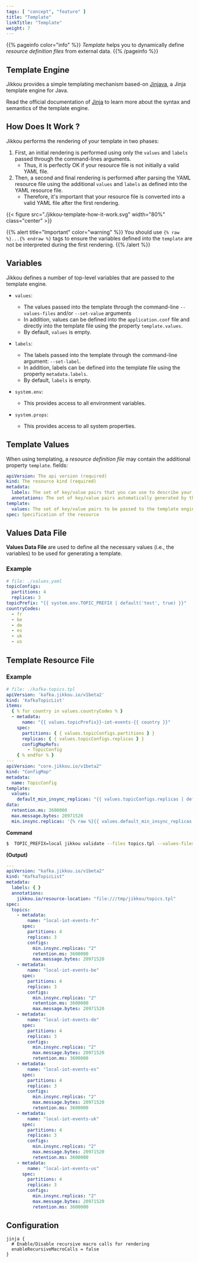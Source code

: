 ```yaml
---
tags: [ "concept", "feature" ]
title: "Template"
linkTitle: "Template"
weight: 7
---
```


{{% pageinfo color="info" %}}
_Template_ helps you to dynamically define _resource definition files_  from external data.
{{% /pageinfo %}}

## Template Engine

Jikkou provides a simple templating mechanism based-on [Jinjava](https://github.com/HubSpot/jinjava), a Jinja template
engine for Java.

Read the official documentation of [Jinja](https://jinja.palletsprojects.com/en/3.1.x/templates/#base-template) to learn
more about the syntax and semantics of the template engine.

## How Does It Work ?

Jikkou performs the rendering of your template in two phases:

1. First, an initial rendering is performed using only the `values` and `labels` passed through the command-lines
   arguments.
    * Thus, it is perfectly OK if your resource file is not initially a valid YAML file.
2. Then, a second and final rendering is performed after parsing the YAML resource file using the additional `values`
   and `labels` as defined into the YAML resource file.
    * Therefore, it's important that your resource file is converted into a valid YAML file after the first rendering.

{{< figure src="./jikkou-template-how-it-work.svg" width="80%" class="center" >}}

{{% alert title="Important" color="warning" %}}
You should use `{% raw %}...{% endraw %}` tags to ensure the variables defined into the `template` are not be
interpreted during the first rendering.
{{% /alert %}}

## Variables

Jikkou defines a number of top-level variables that are passed to the template engine.

* `values`:
    * The values passed into the template through the command-line  `--values-files` and/or `--set-value` arguments
    * In addition, values can be defined into the `application.conf` file and directly into the template file using the
      property `template.values`.
    * By default, `values` is empty.


* `labels`:
    * The labels passed into the template through the command-line argument: `--set-label`.
    * In addition, labels can be defined into the template file using the property `metadata.labels`.
    * By default, `labels` is empty.


* `system.env`:
    * This provides access to all environment variables.


* `system.props`:
    * This provides access to all system properties.

## Template Values

When using templating, a _resource definition file_ may contain the additional property `template`.
fields:

```yaml
apiVersion: The api version (required)
kind: The resource kind (required)
metadata:
  labels: The set of key/value pairs that you can use to describe your resource file (optional)
  annotations: The set of key/value pairs automatically generated by the tool (optional)
template:
  values: The set of key/value pairs to be passed to the template engine (optional)
spec: Specification of the resource
```

## Values Data File

**Values Data File** are used to define all the necessary values (i.e., the variables) to be used for generating a template.

### Example

```yaml
# file: ./values.yaml
topicConfigs:
  partitions: 4
  replicas: 3
topicPrefix: "{{ system.env.TOPIC_PREFIX | default('test', true) }}"
countryCodes:
  - fr
  - be
  - de
  - es
  - uk
  - us
```

## Template Resource File

### Example

```yaml
# file: ./kafka-topics.tpl
apiVersion: 'kafka.jikkou.io/v1beta2'
kind: 'KafkaTopicList'
items:
  { % for country in values.countryCodes % }
  - metadata:
      name: "{{ values.topicPrefix}}-iot-events-{{ country }}"
    spec:
      partitions: { { values.topicConfigs.partitions } }
      replicas: { { values.topicConfigs.replicas } }
      configMapRefs:
        - TopicConfig
    { % endfor % }
---
apiVersion: "core.jikkou.io/v1beta2"
kind: "ConfigMap"
metadata:
  name: TopicConfig
template:
  values:
    default_min_insync_replicas: "{{ values.topicConfigs.replicas | default(3, true) | int | add(-1) }}"
data:
  retention.ms: 3600000
  max.message.bytes: 20971520
  min.insync.replicas: '{% raw %}{{ values.default_min_insync_replicas }}{% endraw %}'
```

**Command**

```bash
$  TOPIC_PREFIX=local jikkou validate --files topics.tpl --values-files values.yaml 
```

**(Output)**

```yaml
---
apiVersion: "kafka.jikkou.io/v1beta2"
kind: "KafkaTopicList"
metadata:
  labels: { }
  annotations:
    jikkou.io/resource-location: "file:///tmp/jikkou/topics.tpl"
spec:
  topics:
    - metadata:
        name: "local-iot-events-fr"
      spec:
        partitions: 4
        replicas: 3
        configs:
          min.insync.replicas: "2"
          retention.ms: 3600000
          max.message.bytes: 20971520
    - metadata:
        name: "local-iot-events-be"
      spec:
        partitions: 4
        replicas: 3
        configs:
          min.insync.replicas: "2"
          retention.ms: 3600000
          max.message.bytes: 20971520
    - metadata:
        name: "local-iot-events-de"
      spec:
        partitions: 4
        replicas: 3
        configs:
          min.insync.replicas: "2"
          max.message.bytes: 20971520
          retention.ms: 3600000
    - metadata:
        name: "local-iot-events-es"
      spec:
        partitions: 4
        replicas: 3
        configs:
          min.insync.replicas: "2"
          max.message.bytes: 20971520
          retention.ms: 3600000
    - metadata:
        name: "local-iot-events-uk"
      spec:
        partitions: 4
        replicas: 3
        configs:
          min.insync.replicas: "2"
          max.message.bytes: 20971520
          retention.ms: 3600000
    - metadata:
        name: "local-iot-events-us"
      spec:
        partitions: 4
        replicas: 3
        configs:
          min.insync.replicas: "2"
          max.message.bytes: 20971520
          retention.ms: 3600000
```

## Configuration

````hocon
jinja {
  # Enable/Disable recursive macro calls for rendering
  enableRecursiveMacroCalls = false
}

````